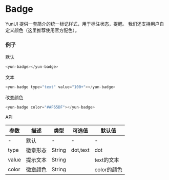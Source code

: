 # Badge

YunUI 提供一套简介的统一标记样式，用于标注状态，提醒。 我们还支持用户自定义颜色（这里推荐使用官方配色）。


###  例子

默认

``` javascript
<yun-badge></yun-badge>
```

文本

``` javascript
<yun-badge type="text" value="100+"></yun-badge>
```

改变颜色

``` javascript
<yun-badge color="#AF65DF"></yun-badge>
```


API

|    参数    |    描述     |    类型    |       可选值    |      默认值   |
|   ----    |    ----    |    ----   |      ----      |     ----     |
|     -     |   默认      |     -     |         -      |       -      |
|    type   |   徽章形态   |   String  |     dot,text   |       dot    |
|   value   |   提示文本   |   String  |                |    text的文本 |
|   color   |   徽章颜色   |   String  |                |   color的颜色 |